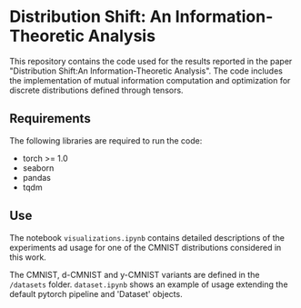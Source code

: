 # Distribution Shift: An Information-Theoretic Analysis
This repository contains the code used for the results reported in the paper "Distribution Shift:An Information-Theoretic Analysis".
The code includes the implementation of mutual information computation and optimization for discrete distributions defined through tensors.

## Requirements
The following libraries are required to run the code:
- torch >= 1.0
- seaborn
- pandas
- tqdm

## Use
The notebook `visualizations.ipynb` contains detailed descriptions of the experiments ad usage for one of the CMNIST distributions considered in this work.

The CMNIST, d-CMNIST and y-CMNIST variants are defined in the `/datasets` folder. `dataset.ipynb` shows an example of usage extending the default pytorch pipeline and 'Dataset' objects.
